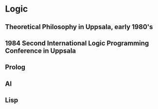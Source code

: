 # Logic


## Theoretical Philosophy in Uppsala, early 1980's
## 1984 Second International Logic Programming Conference in Uppsala



## Prolog



## AI



## Lisp
